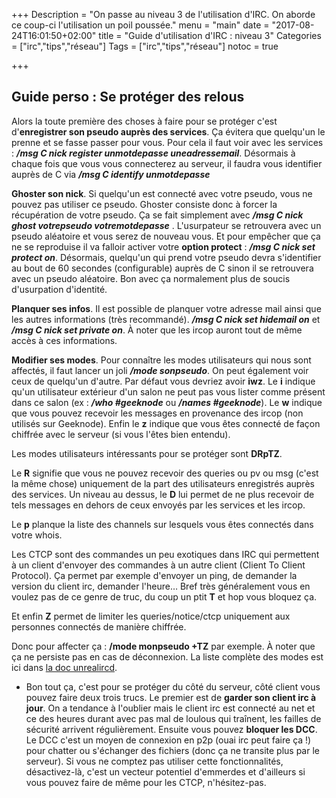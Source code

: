 +++
Description = "On passe au niveau 3 de l'utilisation d'IRC. On aborde ce coup-ci l'utilisation un poil poussée."
menu = "main"
date = "2017-08-24T16:01:50+02:00"
title = "Guide d'utilisation d'IRC : niveau 3"
Categories = ["irc","tips","réseau"]
Tags = ["irc","tips","réseau"]
notoc = true

+++
## Guide perso : Se protéger des relous
Alors la toute première des choses à faire pour se protéger c'est d'**enregistrer son pseudo auprès des services**. Ça évitera que quelqu'un le prenne et se fasse passer pour vous. Pour cela il faut voir avec les services : ***/msg C nick register unmotdepasse uneadressemail***. Désormais à chaque fois que vous vous connecterez au serveur, il faudra vous identifier auprès de C via ***/msg C identify unmotdepasse***

**Ghoster son nick**. Si quelqu'un est connecté avec votre pseudo, vous ne pouvez pas utiliser ce pseudo. Ghoster consiste donc à forcer la récupération de votre pseudo. Ça se fait simplement avec ***/msg C nick ghost votrepseudo votremotdepasse*** . L'usurpateur se retrouvera avec un pseudo aléatoire et vous serez de nouveau vous. Et pour empêcher que ça ne se reproduise il va falloir activer votre **option protect** : ***/msg C nick set protect on***. Désormais, quelqu'un qui prend votre pseudo devra s'identifier au bout de 60 secondes (configurable) auprès de C sinon il se retrouvera avec un pseudo aléatoire. Bon avec ça normalement plus de soucis d'usurpation d'identité.

**Planquer ses infos**. Il est possible de planquer votre adresse mail ainsi que les autres informations (très recommandé). ***/msg C nick set hidemail on*** et ***/msg C nick set private on***. À noter que les ircop auront tout de même accès à ces informations.

**Modifier ses modes**. Pour connaître les modes utilisateurs qui nous sont affectés, il faut lancer un joli ***/mode sonpseudo***. On peut également voir ceux de quelqu'un d'autre. Par défaut vous devriez avoir **iwz**. Le **i** indique qu'un utilisateur extérieur d'un salon ne peut pas vous lister comme présent dans ce salon (ex : ***/who #geeknode*** ou ***/names #geeknode***). Le **w** indique que vous pouvez recevoir les messages en provenance des ircop (non utilisés sur Geeknode). Enfin le **z** indique que vous êtes connecté de façon chiffrée avec le serveur (si vous l'êtes bien entendu).

Les modes utilisateurs intéressants pour se protéger sont **DRpTZ**.

Le **R** signifie que vous ne pouvez recevoir des queries ou pv ou msg (c'est la même chose) uniquement de la part des utilisateurs enregistrés auprès des services. Un niveau au dessus, le **D** lui permet de ne plus recevoir de tels messages en dehors de ceux envoyés par les services et les ircop.

Le **p** planque la liste des channels sur lesquels vous êtes connectés dans votre whois.

Les CTCP sont des commandes un peu exotiques dans IRC qui permettent à un client d'envoyer des commandes à un autre client (Client To Client Protocol). Ça permet par exemple d'envoyer un ping, de demander la version du client irc, demander l'heure… Bref très généralement vous en voulez pas de ce genre de truc, du coup un ptit **T** et hop vous bloquez ça.

Et enfin **Z** permet de limiter les queries/notice/ctcp uniquement aux personnes connectés de manière chiffrée.

Donc pour affecter ça : **/mode monpseudo +TZ** par exemple. À noter que ça ne persiste pas en cas de déconnexion. La liste complète des modes est ici dans [la doc unrealircd](https://www.unrealircd.org/docs/User_Modes).

- Bon tout ça, c'est pour se protéger du côté du serveur, côté client vous pouvez faire deux trois trucs. Le premier est de **garder son client irc à jour**. On a tendance à l'oublier mais le client irc est connecté au net et ce des heures durant avec pas mal de loulous qui traînent, les failles de sécurité arrivent régulièrement. Ensuite vous pouvez **bloquer les DCC**. Le DCC c'est un moyen de connexion en p2p (ouai irc peut faire ça !) pour chatter ou s'échanger des fichiers (donc ça ne transite plus par le serveur). Si vous ne comptez pas utiliser cette fonctionnalités, désactivez-là, c'est un vecteur potentiel d'emmerdes et d'ailleurs si vous pouvez faire de même pour les CTCP, n'hésitez-pas.

